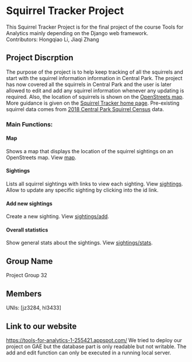 # Squirrel Tracker Project
This Squirrel Tracker Project is for the final project of the course Tools for Analytics mainly depending on the Django web framework.
<br>Contributors: Hongqiao Li, Jiaqi Zhang
<br>
## Project Discrption
The purpose of the project is to help keep tracking of all the squirrels and start with the squirrel information information in Central Park. The project has now covered all the squirrels in Central Park and the user is later allowed to edit and add any squirrel information whenever any updating is required. Also, the location of squirrels is shown on the [OpenStreets map](https://www.openstreetmap.org/about/). More guidance is given on the [Squirrel Tracker home page](www.google.com). Pre-existing squirrel data comes from [2018 Central Park Squirrel Census](https://data.cityofnewyork.us/Environment/2018-Central-Park-Squirrel-Census-Squirrel-Data/vfnx-vebw) data.
### Main Functions:
#### Map
Shows a map that displays the location of the squirrel sightings on an OpenStreets map. View [map](https://tools-for-analytics-1-255421.appspot.com/sightings/map).
#### Sightings
Lists all squirrel sightings with links to view each sighting. View [sightings](https://tools-for-analytics-1-255421.appspot.com/sightings/).
<br> Allow to update any specific sighting by clicking into the id link. 
#### Add new sightings
Create a new sighting. View [sightings/add](https://tools-for-analytics-1-255421.appspot.com/sightings/add/).
#### Overall statistics
Show general stats about the sightings. View [sightings/stats](https://tools-for-analytics-1-255421.appspot.com/sightings/stats).
<br>
## Group Name
Project Group 32
<br>
## Members
UNIs: [jz3284, hl3433]
<br>
## Link to our website
https://tools-for-analytics-1-255421.appspot.com/
We tried to deploy our project on GAE but the database part is only readable but not writable. The add and edit function can only be executed in a running local server.
